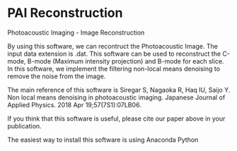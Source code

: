 # PAI Reconstruction
Photoacoustic Imaging - Image Reconstruction

By using this software, we can recontruct the Photoacoustic Image. The input data extension is .dat. This software can be used to reconstruct the C-mode, B-mode (Maximum intensity projection) and B-mode for each slice. In this software, we implement the filtering non-local means denoising to remove the noise from the image. 

The main reference of this software is Siregar S, Nagaoka R, Haq IU, Saijo Y. Non local means denoising in photoacoustic imaging. Japanese Journal of Applied Physics. 2018 Apr 19;57(7S1):07LB06.

If you think that this software is useful, please cite our paper above in your publication.

The easiest way to install this software is using Anaconda Python
